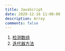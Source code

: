 ```yaml
---
title: JavaScript
date: 2020-12-16 11:08:00
description: Array
comments: false
---
```


1. [检测数组](/post/JavaScript-之检测数组_20210324/)
2. [迭代器方法](/post/JavaScript-之-Array-中的迭代器方法_20210323/)
